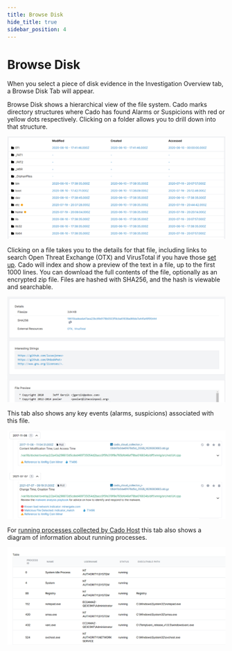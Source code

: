 ```yaml
---
title: Browse Disk
hide_title: true
sidebar_position: 4
---
```


# Browse Disk

When you select a piece of disk evidence in the Investigation Overview tab, a Browse Disk Tab will appear.

Browse Disk shows a hierarchical view of the file system. Cado marks directory structures where Cado has found Alarms or Suspicions with red or yellow dots respectively. Clicking on a folder allows you to drill down into that structure. 

![Browse Disk](/img/browse-disk.png)

Clicking on a file takes you to the details for that file, including links to search Open Threat Exchange (OTX) and VirusTotal if you have those [set up](detections.md).
Cado will index and show a preview of the text in a file, up to the first 1000 lines.
You can download the full contents of the file, optionally as an encrypted zip file.
Files are hashed with SHA256, and the hash is viewable and searchable.

![File Details 1](/img/file-details-1.png)

This tab also shows any key events (alarms, suspicions) associated with this file.

![File Details 2](/img/file-details-2.png)

For [running processes collected by Cado Host](/cado-host/artifacts.md#volatile-data) this tab also shows a diagram of information about running processes.

![Process Table](/img/processes-table.png)
